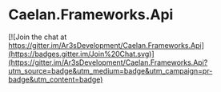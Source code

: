 Caelan.Frameworks.Api
=====================

[![Join the chat at https://gitter.im/Ar3sDevelopment/Caelan.Frameworks.Api](https://badges.gitter.im/Join%20Chat.svg)](https://gitter.im/Ar3sDevelopment/Caelan.Frameworks.Api?utm_source=badge&utm_medium=badge&utm_campaign=pr-badge&utm_content=badge)
